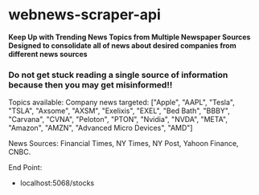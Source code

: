 # webnews-scraper-api

**Keep Up with Trending News Topics from Multiple Newspaper Sources** 
**Designed to consolidate all of news about desired companies from different news sources** 



### Do not get stuck reading a single source of information because then you may get misinformed!!

Topics available:
Company news targeted: 
["Apple", "AAPL", "Tesla", "TSLA", "Axsome", "AXSM", "Exelixis", "EXEL", "Bed Bath", "BBBY", "Carvana", "CVNA", "Peloton", "PTON", "Nvidia", "NVDA", "META", "Amazon", "AMZN", "Advanced Micro Devices", "AMD"]

News Sources:
Financial Times, NY Times, NY Post, Yahoon Finance, CNBC.



End Point:
- localhost:5068/stocks
